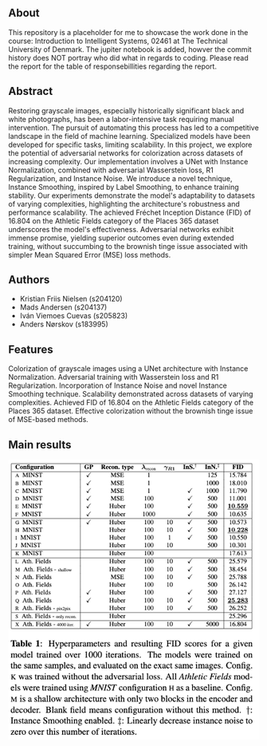 ## About
This repository is a placeholder for me to showcase the work done in the course: Introduction to Intelligent Systems, 02461 at The Technical University of Denmark.
The jupiter notebook is added, howver the commit history does NOT portray who did what in regards to coding.
Please read the report for the table of responsebillities regarding the report. 

## Abstract
Restoring grayscale images, especially historically significant black and white photographs, has been a labor-intensive task requiring manual intervention. The pursuit of automating this process has led to a competitive landscape in the field of machine learning. Specialized models have been developed for specific tasks, limiting scalability. In this project, we explore the potential of adversarial networks for colorization across datasets of increasing complexity. Our implementation involves a UNet with Instance Normalization, combined with adversarial Wasserstein loss, R1 Regularization, and Instance Noise. We introduce a novel technique, Instance Smoothing, inspired by Label Smoothing, to enhance training stability. Our experiments demonstrate the model's adaptability to datasets of varying complexities, highlighting the architecture's robustness and performance scalability. The achieved Fréchet Inception Distance (FID) of 16.804 on the Athletic Fields category of the Places 365 dataset underscores the model's effectiveness. Adversarial networks exhibit immense promise, yielding superior outcomes even during extended training, without succumbing to the brownish tinge issue associated with simpler Mean Squared Error (MSE) loss methods.

## Authors
* Kristian Friis Nielsen (s204120)
* Mads Andersen (s204137)
* Iván Viemoes Cuevas (s205823)
* Anders Nørskov (s183995)

## Features
Colorization of grayscale images using a UNet architecture with Instance Normalization.
Adversarial training with Wasserstein loss and R1 Regularization.
Incorporation of Instance Noise and novel Instance Smoothing technique.
Scalability demonstrated across datasets of varying complexities.
Achieved FID of 16.804 on the Athletic Fields category of the Places 365 dataset.
Effective colorization without the brownish tinge issue of MSE-based methods.

## Main results
![Alt Text](Results.png)
